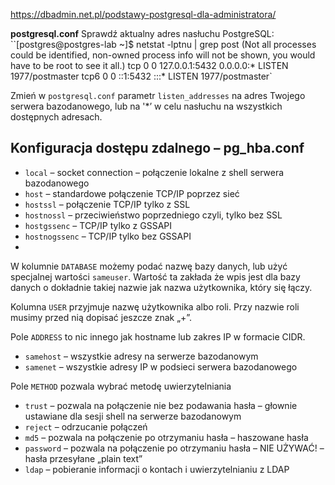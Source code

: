 https://dbadmin.net.pl/podstawy-postgresql-dla-administratora/

**postgresql.conf**
Sprawdź aktualny adres nasłuchu PostgreSQL:
``[postgres@postgres-lab ~]$ netstat -lptnu | grep post 
(Not all processes could be identified, non-owned process info will not be shown, you would have to be root to see it all.) 
tcp 0 0 127.0.0.1:5432 0.0.0.0:* LISTEN 1977/postmaster 
tcp6 0 0 ::1:5432 :::* LISTEN 1977/postmaster`


Zmień w `postgresql.conf` parametr `listen_addresses` na adres Twojego serwera bazodanowego, lub na '*’ w celu nasłuchu na wszystkich dostępnych adresach.

## Konfiguracja dostępu zdalnego – pg_hba.conf
-   `local` – socket connection – połączenie lokalne z shell serwera bazodanowego
-   `host` – standardowe połączenie TCP/IP poprzez sieć
-   `hostssl` – połączenie TCP/IP tylko z SSL
-   `hostnossl` – przeciwieństwo poprzedniego czyli, tylko bez SSL
-   `hostgssenc` – TCP/IP tylko z GSSAPI
-   `hostnogssenc` – TCP/IP tylko bez GSSAPI
- 

W kolumnie `DATABASE` możemy podać nazwę bazy danych, lub użyć specjalnej wartości `sameuser`. Wartość ta zakłada że wpis jest dla bazy danych o dokładnie takiej nazwie jak nazwa użytkownika, który się łączy.

Kolumna `USER` przyjmuje nazwę użytkownika albo roli. Przy nazwie roli musimy przed nią dopisać jeszcze znak „+”.

Pole `ADDRESS` to nic innego jak hostname lub zakres IP w formacie CIDR.
-   `samehost` – wszystkie adresy na serwerze bazodanowym
-   `samenet` – wszystkie adresy IP w podsieci serwera bazodanowego

Pole `METHOD` pozwala wybrać metodę uwierzytelniania
-   `trust` – pozwala na połączenie nie bez podawania hasła – głownie ustawiane dla sesji shell na serwerze bazodanowym
-   `reject` – odrzucanie połączeń
-   `md5` – pozwala na połączenie po otrzymaniu hasła – haszowane hasła
-   `password` – pozwala na połączenie po otrzymaniu hasła – NIE UŻYWAĆ! – hasła przesyłane  „plain text”
-   `ldap` – pobieranie informacji o kontach i uwierzytelnianiu z LDAP